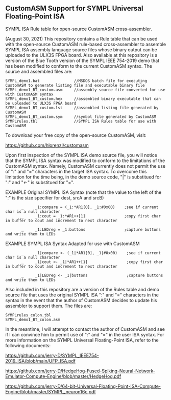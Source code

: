 ## CustomASM Support for SYMPL Universal Floating-Point ISA
SYMPL ISA Rule table for open-source CustomASM cross-assembler.

(August 30, 2021) This repository contains a Rule table that can be used with the open-source CustomASM rule-based cross-assembler to assemble SYMPL ISA assembly language source files whose binary output can be uploaded to the ULX3S FPGA board.  Also available at this repository is a version of the Blue Tooth version of the SYMPL IEEE 754-2019 demo that has been modified to conform to the current CustomASM syntax.  The source and assembled files are:
```
SYMPL_demo1.bat               //MSDOS batch file for executing CustomASM to generate listing file and executable binary file
SYMPL_demo1_BT_custom.asm     //assembly source file converted for use with CustomASM syntax
SYMPL_demo1_BT_custom.hex     //assembled binary executable that can be uploaded to ULX3S FPGA board
SYMPL_demo1_BT_custom.lst     //assembled listing file generated by CustomASM
SYMPL_demo1_BT_custom.sym     //symbol file generated by CustomASM
SYMPLrules.tbl                //SYMPL ISA Rules table for use with CustomASM
```
To download your free copy of the open-source CustomASM, visit:  

https://github.com/hlorenzi/customasm

Upon first inspection of the SYMPL ISA demo source file, you will notice that the SYMPL ISA syntax was modified to conform to the limitations of the CustomASM syntax.  Namely, CustomASM currently does not permit the use of ":" and "=" characters in the target ISA syntax.  To overcome this limitation for the time being, in the demo source code, "|" is substitued for ":" and "<-" is substitued for "=".

EXAMPLE Original SYMPL ISA Syntax (note that the value to the left of the ":" is the size specifier for dest, srcA and srcB)
```
       _     _1:compare = (_1:*AR1[0], _1:#0x00)    ;see if current char is a null character 
       _     _1:cout = _1:*AR1++[1]                 ;copy first char in buffer to cout and increment to next character

       _     _1:LEDreg = _1:buttons                 ;capture buttons and write them to LEDs
```
EXAMPLE SYMPL ISA Syntax Adapted for use with CustomASM
```
       _     _1|compare <- (_1|*AR1[0], _1|#0x00)    ;see if current char is a null character 
       _     _1|cout <- _1|*AR1++[1]                 ;copy first char in buffer to cout and increment to next character

       _     _1|LEDreg <- _1|buttons                 ;capture buttons and write them to LEDs
```
Also included in this repository are a version of the Rules table and demo source file that uses the original SYMPL ISA ":" and "=" characters in the syntax in the event that the author of CustomASM decides to update his assembler to support them.  The files are:
```
SYMPLrules_colon.tbl
SYMPL_demo1_BT_colon.asm
```
In the meantime, I will attempt to contact the author of CustomASM and see if I can convince him to permit use of ":" and "=" in the user ISA syntax.
For more information on the SYMPL Universal Floating-Point ISA, refer to the following documents:

https://github.com/jerry-D/SYMPL_IEEE754-2019_ISA/blob/main/UFP_ISA.pdf

https://github.com/jerry-D/HedgeHog-Fused-Spiking-Neural-Network-Emulator-Compute-Engine/blob/master/HedgeHog.pdf

https://github.com/jerry-D/64-bit-Universal-Floating-Point-ISA-Compute-Engine/blob/master/SYMPL_neuron16c.pdf


